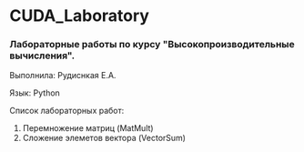 # CUDA_Laboratory

### Лабораторные работы по курсу "Высокопроизводительные вычисления".

Выполнила: Рудиснкая Е.А.

Язык: Python

Список лабораторных работ:
  1. Перемножение матриц (MatMult)
  2. Сложение элеметов вектора (VectorSum) 

